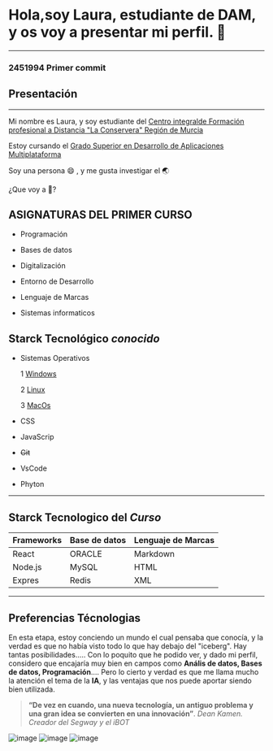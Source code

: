 # Hola,soy Laura, estudiante de DAM, y os voy a presentar mi perfil. 👋

---

### 2451994 Primer commit


## Presentación
---

Mi  nombre es Laura, y soy estudiante del [Centro integralde Formación profesional a Distancia "La Conservera" Región de Murcia](http://www.fplaconservera.es/)

Estoy cursando el [Grado Superior en Desarrollo de Aplicaciones Multiplataforma](https://llegarasalto.com/guiafp/ciclos/IFC-322.html)

Soy una persona :smile: , y me gusta investigar el :earth_asia:

¿Que voy a :eyes:?

## ASIGNATURAS DEL PRIMER CURSO 

- Programación

- Bases de datos

- Digitalización

- Entorno de Desarrollo

- Lenguaje de Marcas

- Sistemas informaticos

## Starck Tecnológico _conocido_

- Sistemas Operativos

    1 [Windows](https://es.wikipedia.org/wiki/Microsoft_Windows)

    2 [Linux](https://es.wikipedia.org/wiki/GNU/Linux)

    3 [MacOs](https://es.wikipedia.org/wiki/Mac_OS)

- CSS

- JavaScrip 

- ~~Git~~

- VsCode

- Phyton

---

## Starck Tecnologico del _Curso_


| Frameworks | Base de datos | Lenguaje de Marcas |
|------------|---------------|--------------------|
| React      | ORACLE        | Markdown           |    
| Node.js    | MySQL         | HTML               | 
| Expres     | Redis         | XML                |    


---

## Preferencias Técnologias

En esta etapa, estoy conciendo un mundo el cual pensaba que conocía, y la verdad es que no había visto todo lo que hay debajo del "iceberg". Hay tantas posibilidades..... Con lo poquito que he podido ver, y dado mi perfil, considero que encajaría muy bien en campos como **Anális de datos, Bases de datos, Programación**.... Pero lo cierto y verdad es que me llama mucho la atención el tema de la **IA**, y las ventajas que nos puede aportar siendo bien utilizada.

> **“De vez en cuando, una nueva tecnología, un antiguo problema y una gran idea se convierten en una innovación”**. _Dean Kamen. Creador del Segway y el iBOT_


![image](https://github.com/user-attachments/assets/80d30df9-2e94-4ce1-a162-171eba2bf2cc) ![image](https://github.com/user-attachments/assets/6dcdf4d2-9595-49bf-9665-6a8af7fdfd79) ![image](https://github.com/user-attachments/assets/962d209b-c628-46af-b02f-458705404a36) 







